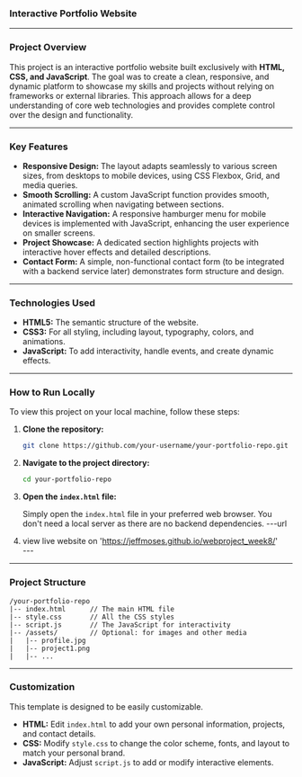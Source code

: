 ### Interactive Portfolio Website

-----

### Project Overview

This project is an interactive portfolio website built exclusively with **HTML, CSS, and JavaScript**. The goal was to create a clean, responsive, and dynamic platform to showcase my skills and projects without relying on frameworks or external libraries. This approach allows for a deep understanding of core web technologies and provides complete control over the design and functionality.

-----

### Key Features

  * **Responsive Design:** The layout adapts seamlessly to various screen sizes, from desktops to mobile devices, using CSS Flexbox, Grid, and media queries.
  * **Smooth Scrolling:** A custom JavaScript function provides smooth, animated scrolling when navigating between sections.
  * **Interactive Navigation:** A responsive hamburger menu for mobile devices is implemented with JavaScript, enhancing the user experience on smaller screens.
  * **Project Showcase:** A dedicated section highlights projects with interactive hover effects and detailed descriptions.
  * **Contact Form:** A simple, non-functional contact form (to be integrated with a backend service later) demonstrates form structure and design.

-----

### Technologies Used

  * **HTML5:** The semantic structure of the website.
  * **CSS3:** For all styling, including layout, typography, colors, and animations.
  * **JavaScript:** To add interactivity, handle events, and create dynamic effects.

-----

### How to Run Locally

To view this project on your local machine, follow these steps:

1.  **Clone the repository:**
    ```bash
    git clone https://github.com/your-username/your-portfolio-repo.git
    ```
2.  **Navigate to the project directory:**
    ```bash
    cd your-portfolio-repo
    ```
3.  **Open the `index.html` file:**
   
    Simply open the `index.html` file in your preferred web browser. You don't need a local server as there are no backend dependencies.
                               ---url
4. view live website on        'https://jeffmoses.github.io/webproject_week8/'   
                               ---
----

### Project Structure

```
/your-portfolio-repo
|-- index.html      // The main HTML file
|-- style.css       // All the CSS styles
|-- script.js       // The JavaScript for interactivity
|-- /assets/        // Optional: for images and other media
|   |-- profile.jpg
|   |-- project1.png
|   |-- ...
```

-----

### Customization

This template is designed to be easily customizable.

  * **HTML:** Edit `index.html` to add your own personal information, projects, and contact details.
  * **CSS:** Modify `style.css` to change the color scheme, fonts, and layout to match your personal brand.
  * **JavaScript:** Adjust `script.js` to add or modify interactive elements.

